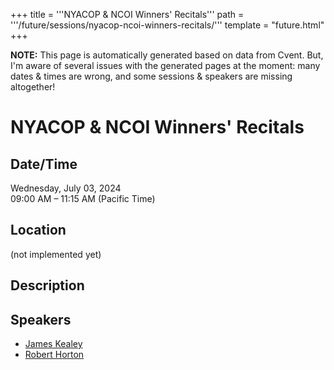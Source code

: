 +++
title = '''NYACOP & NCOI Winners' Recitals'''
path = '''/future/sessions/nyacop-ncoi-winners-recitals/'''
template = "future.html"
+++

<p class="todo">
<strong>NOTE:</strong> This page is automatically generated based on data from Cvent.
But, I'm aware of several issues with the generated pages at the moment:
many dates & times are wrong, and some sessions & speakers are missing altogether!
</p>

<h1>NYACOP & NCOI Winners' Recitals</h1>
<h2>Date/Time</h2>
<p>Wednesday, July 03, 2024<br>
09:00 AM – 11:15 AM (Pacific Time)</p>
<h2>Location</h2>
(not implemented yet)
<h2>Description</h2>

<h2>Speakers</h2>
<ul><li><a href="/future/performers/james-kealey/">James Kealey</a></li><li><a href="/future/performers/robert-horton/">Robert Horton</a></li>


